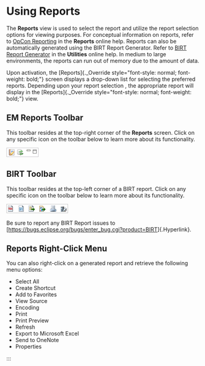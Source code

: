 # Using Reports

The **Reports** view is used to select the report and utilize the report
selection options for viewing purposes. For conceptual information on
reports, refer to [OpCon Reporting](../../../reports/overview.md) in the
**Reports** online help. Reports can also be automatically generated
using the BIRT Report Generator. Refer to [BIRT Report Generator](../../../utilities/Command-line-Utilities/BIRT-Report-Generator.md)
 in the **Utilities** online help. In medium to large
environments, the reports can run out of memory due to the amount of
data.

Upon activation, the [Reports]{._Override style="font-style: normal; font-weight: bold;"} screen displays a
drop-down list for selecting the preferred reports. Depending upon your
report selection , the appropriate report will display in the
[Reports]{._Override style="font-style: normal; font-weight: bold;"} view.

## EM Reports Toolbar

This toolbar resides at the top-right corner of the **Reports** screen.
Click on any specific icon on the toolbar below to learn more about its
functionality.

![EM Reports toolbar](../../../Resources/Images/EM/EMreportstoolbar.png "EM Reports toolbar")

## BIRT Toolbar

This toolbar resides at the top-left corner of a BIRT report. Click on
any specific icon on the toolbar below to learn more about its
functionality.

![BIRT toolbar](../../../Resources/Images/EM/EMreportsfulltoolbar.png "BIRT toolbar")

Be sure to report any BIRT Report issues to
[<https://bugs.eclipse.org/bugs/enter_bug.cgi?product=BIRT>]{.Hyperlink}.

## Reports Right-Click Menu

You can also right-click on a generated report and retrieve the
following menu options:

- Select All
- Create Shortcut
- Add to Favorites
- View Source
- Encoding
- Print
- Print Preview
- Refresh
- Export to Microsoft Excel
- Send to OneNote
- Properties

:::
